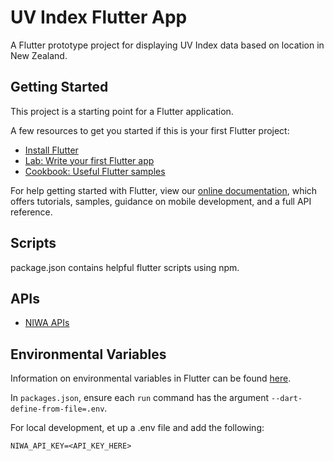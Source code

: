 # UV Index Flutter App

A Flutter prototype project for displaying UV Index data based on location in New Zealand.

## Getting Started

This project is a starting point for a Flutter application.

A few resources to get you started if this is your first Flutter project:

- [Install Flutter](https://docs.flutter.dev/get-started/install/windows)
- [Lab: Write your first Flutter app](https://flutter.dev/docs/get-started/codelab)
- [Cookbook: Useful Flutter samples](https://flutter.dev/docs/cookbook)

For help getting started with Flutter, view our
[online documentation](https://flutter.dev/docs), which offers tutorials,
samples, guidance on mobile development, and a full API reference.

## Scripts

package.json contains helpful flutter scripts using npm.

## APIs
- [NIWA APIs](https://developer.niwa.co.nz/apis)

## Environmental Variables

Information on environmental variables in Flutter can be found [here](https://itnext.io/secure-your-flutter-project-the-right-way-to-set-environment-variables-with-compile-time-variables-67c3163ff9f4).

In `packages.json`, ensure each `run` command has the argument `--dart-define-from-file=.env`.

For local development, et up a .env file and add the following:
```
NIWA_API_KEY=<API_KEY_HERE>
```